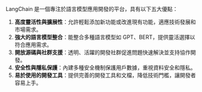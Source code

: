 
LangChain 是一個專注於語言模型應用開發的平台，具有以下五大優點：

1. **高度靈活性與擴展性**：允許輕鬆添加新功能或改進現有功能，適應技術發展和市場需求。
2. **強大的語言模型整合**：能整合多種語言模型如 GPT、BERT，提供靈活選擇以符合應用需求。
3. **開放源碼與社群支援**：透明、活躍的開發社群促進問題快速解決並支持協作開發。
4. **安全性與隱私保護**：內建多種安全機制保護用戶數據，重視資料安全和隱私。
5. **易於使用的開發工具**：提供完善的開發工具和文檔，降低技術門檻，讓開發者容易上手。